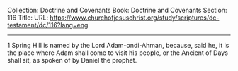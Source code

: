 Collection: Doctrine and Covenants
Book: Doctrine and Covenants
Section: 116
Title: 
URL: https://www.churchofjesuschrist.org/study/scriptures/dc-testament/dc/116?lang=eng

---

1 Spring Hill is named by the Lord Adam-ondi-Ahman, because, said he, it is the place where Adam shall come to visit his people, or the Ancient of Days shall sit, as spoken of by Daniel the prophet.
